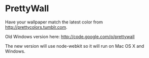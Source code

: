 PrettyWall
==========

Have your wallpaper match the latest color from http://prettycolors.tumblr.com. 

Old Windows version here: http://code.google.com/p/prettywall

The new version will use node-webkit so it will run on Mac OS X and Windows. 
